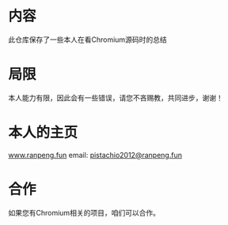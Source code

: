 # 内容
此仓库保存了一些本人在看Chromium源码时的总结

# 局限
本人能力有限，因此会有一些错误，请您不吝赐教，共同进步，谢谢！

# 本人的主页
www.ranpeng.fun
email: pistachio2012@ranpeng.fun

# 合作
如果您有Chromium相关的项目，咱们可以合作。
